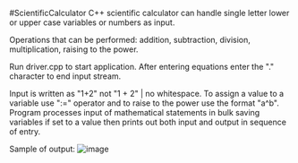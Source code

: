 #ScientificCalculator
C++ scientific calculator can handle single letter lower or upper case variables or numbers as input.

Operations that can be performed: addition, subtraction, division, multiplication, raising to the power.

Run driver.cpp to start application. After entering equations enter the "." character to end input stream.

Input is written as "1+2" not "1 + 2" | no whitespace. To assign a value to a variable use ":=" operator and to raise to the power use the format "a^b". Program processes input of mathematical statements in bulk saving variables if set to a value then prints out both input and output in sequence of entry.

Sample of output: ![image](https://user-images.githubusercontent.com/81648776/132768558-b73348b8-273b-4c0c-818d-f20fc525b842.png)

